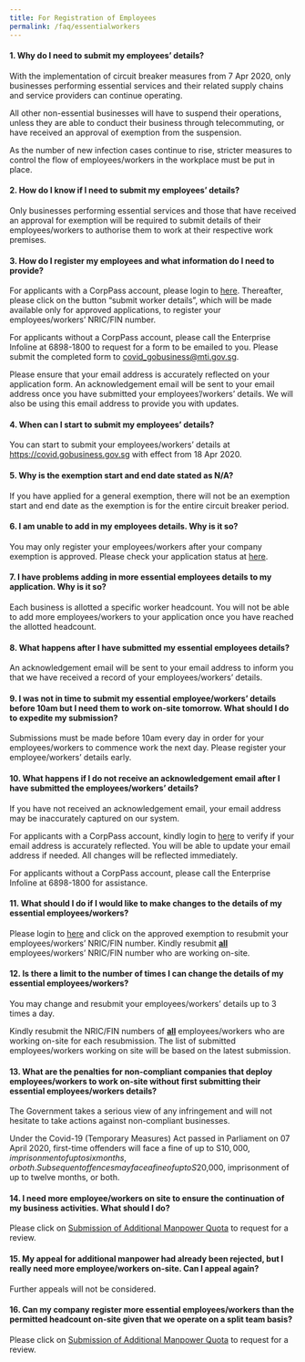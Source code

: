 ```yaml
---
title: For Registration of Employees
permalink: /faq/essentialworkers
---
```


#### **1. Why do I need to submit my employees’ details?**
With the implementation of circuit breaker measures from 7 Apr 2020, only businesses performing essential services and their related supply chains and service providers can continue operating.

All other non-essential businesses will have to suspend their operations, unless they are able to conduct their business through telecommuting, or have received an approval of exemption from the suspension.

As the number of new infection cases continue to rise, stricter measures to control the flow of employees/workers in the workplace must be put in place.

#### **2. How do I know if I need to submit my employees’ details?**
Only businesses performing essential services and those that have received an approval for exemption will be required to submit details of their employees/workers to authorise them to work at their respective work premises.

#### **3. How do I register my employees and what information do I need to provide?**
For applicants with a CorpPass account, please login to <a href="https://www.gobusiness.gov.sg/exemptions" target="_blank">here</a>. Thereafter, please click on the button “submit worker details”, which will be made available only for approved applications, to register your employees/workers’ NRIC/FIN number. 

For applicants without a CorpPass account, please call the Enterprise Infoline at 6898-1800 to request for a form to be emailed to you. Please submit the completed form to covid_gobusiness@mti.gov.sg.

Please ensure that your email address is accurately reflected on your application form. An acknowledgement email will be sent to your email address once you have submitted your employees’/workers’ details. We will also be using this email address to provide you with updates.

#### **4. When can I start to submit my employees’ details?**
You can start to submit your employees/workers’ details at <a href="https://covid.gobusiness.gov.sg" target="_blank">https://covid.gobusiness.gov.sg</a> with effect from 18 Apr 2020. 

#### **5. Why is the exemption start and end date stated as N/A?**
If you have applied for a general exemption, there will not be an exemption start and end date as the exemption is for the entire circuit breaker period.

#### **6. I am unable to add in my employees details. Why is it so?**
You may only register your employees/workers after your company exemption is approved. Please check your application status at <a href="https://www.gobusiness.gov.sg/exemptions" target="_blank">here</a>. 

#### **7. I have problems adding in more essential employees details to my application. Why is it so?**
Each business is allotted a specific worker headcount. You will not be able to add more employees/workers to your application once you have reached the allotted headcount.

#### **8. What happens after I have submitted my essential employees details?**
An acknowledgement email will be sent to your email address to inform you that we have received a record of your employees/workers’ details.

#### **9. I was not in time to submit my essential employee/workers’ details before 10am but I need them to work on-site tomorrow. What should I do to expedite my submission?**
Submissions must be made before 10am every day in order for your employees/workers to commence work the next day. Please register your employee/workers’ details early.

#### **10. What happens if I do not receive an acknowledgement email after I have submitted the employees/workers’ details?**
If you have not received an acknowledgement email, your email address may be inaccurately captured on our system.

For applicants with a CorpPass account, kindly login to <a href="https://www.gobusiness.gov.sg/exemptions" target="_blank">here</a> to verify if your email address is accurately reflected. You will be able to update your email address if needed. All changes will be reflected immediately.

For applicants without a CorpPass account, please call the Enterprise Infoline at 6898-1800 for assistance.

#### **11. What should I do if I would like to make changes to the details of my essential employees/workers?**
Please login to <a href="https://www.gobusiness.gov.sg/exemptions" target="_blank">here</a> and click on the approved exemption to resubmit your employees/workers’ NRIC/FIN number. Kindly resubmit **<ins>all</ins>** employees/workers’ NRIC/FIN number who are working on-site.

#### **12. Is there a limit to the number of times I can change the details of my essential employees/workers?**
You may change and resubmit your employees/workers’ details up to 3 times a day.

Kindly resubmit the NRIC/FIN numbers of **<ins>all</ins>** employees/workers who are working on-site for each resubmission. The list of submitted employees/workers working on site will be based on the latest submission.

#### **13. What are the penalties for non-compliant companies that deploy employees/workers to work on-site without first submitting their essential employees/workers details?**
The Government takes a serious view of any infringement and will not hesitate to take actions against non-compliant businesses.

Under the Covid-19 (Temporary Measures) Act passed in Parliament on 07 April 2020, first-time offenders will face a fine of up to S$10,000, imprisonment of up to six months, or both. Subsequent offences may face a fine of up to S$20,000, imprisonment of up to twelve months, or both.

#### **14. I need more employee/workers on site to ensure the continuation of my business activities. What should I do?**
Please click on <a href="https://www.gobusiness.gov.sg/exemptions" target="_blank">Submission of Additional Manpower Quota</a> to request for a review.

#### **15. My appeal for additional manpower had already been rejected, but I really need more employee/workers on-site. Can I appeal again?**
Further appeals will not be considered.

#### **16. Can my company register more essential employees/workers than the permitted headcount on-site given that we operate on a split team basis?**
Please click on <a href="https://www.gobusiness.gov.sg/exemptions" target="_blank">Submission of Additional Manpower Quota</a> to request for a review.
